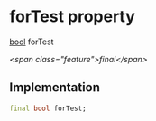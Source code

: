 


# forTest property







[bool](https:api.flutter.dev/flutter/dart-core/bool-class.html) forTest
  
_\<span class="feature"\>final\</span\>_






## Implementation

```dart
final bool forTest;
```








